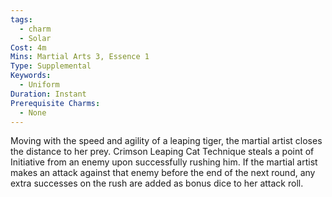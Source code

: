 ```yaml
---
tags:
  - charm
  - Solar
Cost: 4m
Mins: Martial Arts 3, Essence 1
Type: Supplemental
Keywords:
  - Uniform
Duration: Instant
Prerequisite Charms:
  - None
---
```

Moving with the speed and agility of a leaping tiger, the martial artist closes the distance to her prey. Crimson Leaping Cat Technique steals a point of Initiative from an enemy upon successfully rushing him. If the martial artist makes an attack against that enemy before the end of the next round, any extra successes on the rush are added as bonus dice to her attack roll.